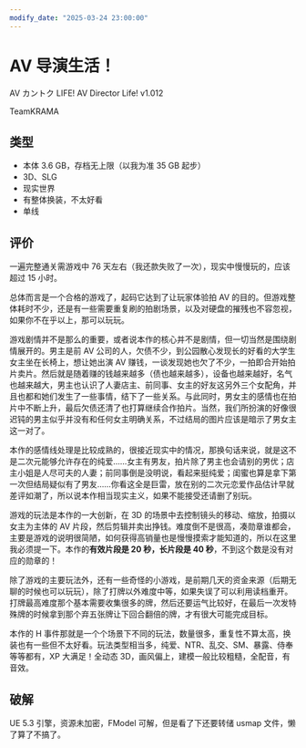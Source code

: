 ```yaml
---
modify_date: "2025-03-24 23:00:00"
---
```


# AV 导演生活！

AV カントク LIFE! AV Director Life! v1.012

TeamKRAMA

## 类型

- 本体 3.6 GB，存档无上限（以我为准 35 GB 起步）
- 3D、SLG
- 现实世界
- 有整体换装，不太好看
- 单线

## 评价

一遍完整通关需游戏中 76 天左右（我还款失败了一次），现实中慢慢玩的，应该超过 15 小时。

总体而言是一个合格的游戏了，起码它达到了让玩家体验拍 AV 的目的。但游戏整体耗时不少，还是有一些需要重复刷的拍剧场景，以及对硬盘的摧残也不容忽视，如果你不在乎以上，那可以玩玩。

游戏剧情并不是那么的重要，或者说本作的核心并不是剧情，但一切当然是围绕剧情展开的。男主是前 AV 公司的人，欠债不少，到公园散心发现长的好看的大学生女主坐在长椅上，想让她出演 AV 赚钱，一谈发现她也欠了不少，一拍即合开始拍片卖片。然后就是随着赚的钱越来越多（债也越来越多），设备也越来越好，名气也越来越大，男主也认识了人妻店主、前同事、女主的好友这另外三个女配角，并且也都和她们发生了一些事情，结下了一些关系。与此同时，男女主的感情也在拍片中不断上升，最后欠债还清了也打算继续合作拍片。当然，我们所扮演的好像很迟钝的男主似乎并没有和任何女主明确关系，不过结局的图片应该是暗示了男女主这一对了。

本作的感情线处理是比较成熟的，很接近现实中的情况，那换句话来说，就是这不是二次元能够允许存在的纯爱……女主有男友，拍片除了男主也会请别的男优；店主小姐是人尽可夫的人妻；前同事倒是没明说，看起来挺纯爱；闺蜜也算是拿下第一次但结局疑似有了男友……你看这全是巨雷，放在别的二次元恋爱作品估计早就差评如潮了，所以说本作相当现实主义，如果不能接受还请删了别玩。

游戏的玩法是本作的一大创新，在 3D 的场景中去控制镜头的移动、缩放，拍摄以女主为主体的 AV 片段，然后剪辑并卖出挣钱。难度倒不是很高，凑勋章谁都会，主要是游戏的说明很简陋，如何获得高销量也是慢慢摸索才能知道的，所以在这里我必须提一下。本作的**有效片段是 20 秒，长片段是 40 秒**，不到这个数是没有对应的勋章的！

除了游戏的主要玩法外，还有一些奇怪的小游戏，是前期几天的资金来源（后期无聊的时候也可以玩玩），除了打牌以外难度中等，如果失误了可以利用读档重开。打牌最高难度那个基本需要收集很多的牌，然后还要运气比较好，在最后一次发特殊牌的时候拿到那个弃五张牌让下回合翻倍的牌，才有很大可能完成目标。

本作的 H 事件那就是一个个场景下不同的玩法，数量很多，重复性不算太高，换装也有一些但不太好看。玩法类型相当多，纯爱、NTR、乱交、SM、暴露、侍奉等等都有，XP 大满足！全动态 3D，画风偏上，建模一般比较粗糙，全配音，有音效。

## 破解

UE 5.3 引擎，资源未加密，FModel 可解，但是看了下还要转储 usmap 文件，懒了算了不搞了。
